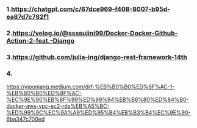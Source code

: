 ### 1.https://chatgpt.com/c/67dce969-f408-8007-b95d-ea87d7c782f1

### 2.https://velog.io/@ssssujini99/Docker-Docker-Github-Action-2-feat.-Django

### 3.https://github.com/julia-ing/django-rest-framework-14th

### 4.

https://yjoonjang.medium.com/drf-%EB%B0%B0%ED%8F%AC-1-%EB%B0%B0%ED%8F%AC-%EC%9E%90%EB%8F%99%ED%99%94%EB%B6%80%ED%84%B0-docker-aws-vpc-ec2-rds%EB%A5%BC-%ED%99%9C%EC%9A%A9%ED%95%B4%EB%B3%B4%EC%9E%90-6ba347c700ed
